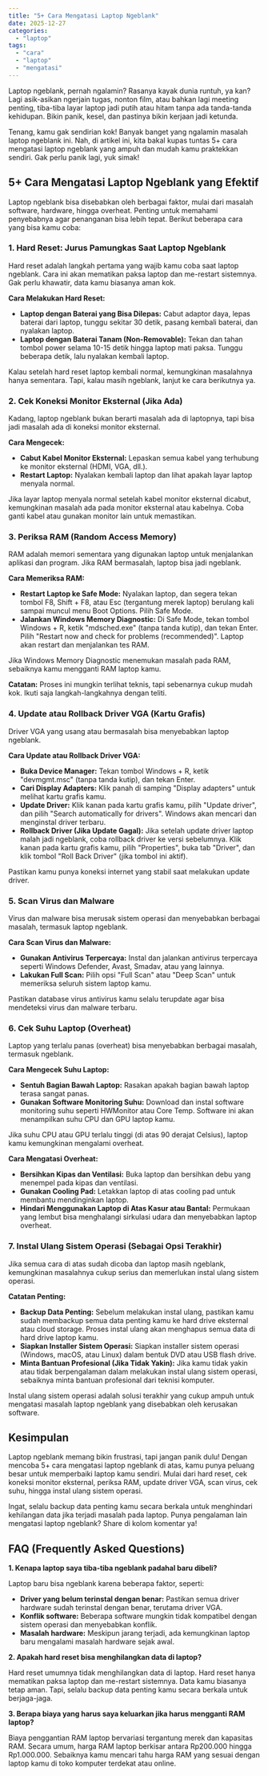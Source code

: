 ```yaml
---
title: "5+ Cara Mengatasi Laptop Ngeblank"
date: 2025-12-27
categories: 
  - "laptop"
tags: 
  - "cara"
  - "laptop"
  - "mengatasi"
---
```


Laptop ngeblank, pernah ngalamin? Rasanya kayak dunia runtuh, ya kan? Lagi asik-asikan ngerjain tugas, nonton film, atau bahkan lagi meeting penting, tiba-tiba layar laptop jadi putih atau hitam tanpa ada tanda-tanda kehidupan. Bikin panik, kesel, dan pastinya bikin kerjaan jadi ketunda.

Tenang, kamu gak sendirian kok! Banyak banget yang ngalamin masalah laptop ngeblank ini. Nah, di artikel ini, kita bakal kupas tuntas 5+ cara mengatasi laptop ngeblank yang ampuh dan mudah kamu praktekkan sendiri. Gak perlu panik lagi, yuk simak!

## 5+ Cara Mengatasi Laptop Ngeblank yang Efektif

Laptop ngeblank bisa disebabkan oleh berbagai faktor, mulai dari masalah software, hardware, hingga overheat. Penting untuk memahami penyebabnya agar penanganan bisa lebih tepat. Berikut beberapa cara yang bisa kamu coba:

### 1\. Hard Reset: Jurus Pamungkas Saat Laptop Ngeblank

Hard reset adalah langkah pertama yang wajib kamu coba saat laptop ngeblank. Cara ini akan mematikan paksa laptop dan me-restart sistemnya. Gak perlu khawatir, data kamu biasanya aman kok.

**Cara Melakukan Hard Reset:**

- **Laptop dengan Baterai yang Bisa Dilepas:** Cabut adaptor daya, lepas baterai dari laptop, tunggu sekitar 30 detik, pasang kembali baterai, dan nyalakan laptop.
- **Laptop dengan Baterai Tanam (Non-Removable):** Tekan dan tahan tombol power selama 10-15 detik hingga laptop mati paksa. Tunggu beberapa detik, lalu nyalakan kembali laptop.

Kalau setelah hard reset laptop kembali normal, kemungkinan masalahnya hanya sementara. Tapi, kalau masih ngeblank, lanjut ke cara berikutnya ya.

### 2\. Cek Koneksi Monitor Eksternal (Jika Ada)

Kadang, laptop ngeblank bukan berarti masalah ada di laptopnya, tapi bisa jadi masalah ada di koneksi monitor eksternal.

**Cara Mengecek:**

- **Cabut Kabel Monitor Eksternal:** Lepaskan semua kabel yang terhubung ke monitor eksternal (HDMI, VGA, dll.).
- **Restart Laptop:** Nyalakan kembali laptop dan lihat apakah layar laptop menyala normal.

Jika layar laptop menyala normal setelah kabel monitor eksternal dicabut, kemungkinan masalah ada pada monitor eksternal atau kabelnya. Coba ganti kabel atau gunakan monitor lain untuk memastikan.

### 3\. Periksa RAM (Random Access Memory)

RAM adalah memori sementara yang digunakan laptop untuk menjalankan aplikasi dan program. Jika RAM bermasalah, laptop bisa jadi ngeblank.

**Cara Memeriksa RAM:**

- **Restart Laptop ke Safe Mode:** Nyalakan laptop, dan segera tekan tombol F8, Shift + F8, atau Esc (tergantung merek laptop) berulang kali sampai muncul menu Boot Options. Pilih Safe Mode.
- **Jalankan Windows Memory Diagnostic:** Di Safe Mode, tekan tombol Windows + R, ketik "mdsched.exe" (tanpa tanda kutip), dan tekan Enter. Pilih "Restart now and check for problems (recommended)". Laptop akan restart dan menjalankan tes RAM.

Jika Windows Memory Diagnostic menemukan masalah pada RAM, sebaiknya kamu mengganti RAM laptop kamu.

**Catatan:** Proses ini mungkin terlihat teknis, tapi sebenarnya cukup mudah kok. Ikuti saja langkah-langkahnya dengan teliti.

### 4\. Update atau Rollback Driver VGA (Kartu Grafis)

Driver VGA yang usang atau bermasalah bisa menyebabkan laptop ngeblank.

**Cara Update atau Rollback Driver VGA:**

- **Buka Device Manager:** Tekan tombol Windows + R, ketik "devmgmt.msc" (tanpa tanda kutip), dan tekan Enter.
- **Cari Display Adapters:** Klik panah di samping "Display adapters" untuk melihat kartu grafis kamu.
- **Update Driver:** Klik kanan pada kartu grafis kamu, pilih "Update driver", dan pilih "Search automatically for drivers". Windows akan mencari dan menginstal driver terbaru.
- **Rollback Driver (Jika Update Gagal):** Jika setelah update driver laptop malah jadi ngeblank, coba rollback driver ke versi sebelumnya. Klik kanan pada kartu grafis kamu, pilih "Properties", buka tab "Driver", dan klik tombol "Roll Back Driver" (jika tombol ini aktif).

Pastikan kamu punya koneksi internet yang stabil saat melakukan update driver.

### 5\. Scan Virus dan Malware

Virus dan malware bisa merusak sistem operasi dan menyebabkan berbagai masalah, termasuk laptop ngeblank.

**Cara Scan Virus dan Malware:**

- **Gunakan Antivirus Terpercaya:** Instal dan jalankan antivirus terpercaya seperti Windows Defender, Avast, Smadav, atau yang lainnya.
- **Lakukan Full Scan:** Pilih opsi "Full Scan" atau "Deep Scan" untuk memeriksa seluruh sistem laptop kamu.

Pastikan database virus antivirus kamu selalu terupdate agar bisa mendeteksi virus dan malware terbaru.

### 6\. Cek Suhu Laptop (Overheat)

Laptop yang terlalu panas (overheat) bisa menyebabkan berbagai masalah, termasuk ngeblank.

**Cara Mengecek Suhu Laptop:**

- **Sentuh Bagian Bawah Laptop:** Rasakan apakah bagian bawah laptop terasa sangat panas.
- **Gunakan Software Monitoring Suhu:** Download dan instal software monitoring suhu seperti HWMonitor atau Core Temp. Software ini akan menampilkan suhu CPU dan GPU laptop kamu.

Jika suhu CPU atau GPU terlalu tinggi (di atas 90 derajat Celsius), laptop kamu kemungkinan mengalami overheat.

**Cara Mengatasi Overheat:**

- **Bersihkan Kipas dan Ventilasi:** Buka laptop dan bersihkan debu yang menempel pada kipas dan ventilasi.
- **Gunakan Cooling Pad:** Letakkan laptop di atas cooling pad untuk membantu mendinginkan laptop.
- **Hindari Menggunakan Laptop di Atas Kasur atau Bantal:** Permukaan yang lembut bisa menghalangi sirkulasi udara dan menyebabkan laptop overheat.

### 7\. Instal Ulang Sistem Operasi (Sebagai Opsi Terakhir)

Jika semua cara di atas sudah dicoba dan laptop masih ngeblank, kemungkinan masalahnya cukup serius dan memerlukan instal ulang sistem operasi.

**Catatan Penting:**

- **Backup Data Penting:** Sebelum melakukan instal ulang, pastikan kamu sudah membackup semua data penting kamu ke hard drive eksternal atau cloud storage. Proses instal ulang akan menghapus semua data di hard drive laptop kamu.
- **Siapkan Installer Sistem Operasi:** Siapkan installer sistem operasi (Windows, macOS, atau Linux) dalam bentuk DVD atau USB flash drive.
- **Minta Bantuan Profesional (Jika Tidak Yakin):** Jika kamu tidak yakin atau tidak berpengalaman dalam melakukan instal ulang sistem operasi, sebaiknya minta bantuan profesional dari teknisi komputer.

Instal ulang sistem operasi adalah solusi terakhir yang cukup ampuh untuk mengatasi masalah laptop ngeblank yang disebabkan oleh kerusakan software.

## Kesimpulan

Laptop ngeblank memang bikin frustrasi, tapi jangan panik dulu! Dengan mencoba 5+ cara mengatasi laptop ngeblank di atas, kamu punya peluang besar untuk memperbaiki laptop kamu sendiri. Mulai dari hard reset, cek koneksi monitor eksternal, periksa RAM, update driver VGA, scan virus, cek suhu, hingga instal ulang sistem operasi.

Ingat, selalu backup data penting kamu secara berkala untuk menghindari kehilangan data jika terjadi masalah pada laptop. Punya pengalaman lain mengatasi laptop ngeblank? Share di kolom komentar ya!

## FAQ (Frequently Asked Questions)

**1\. Kenapa laptop saya tiba-tiba ngeblank padahal baru dibeli?**

Laptop baru bisa ngeblank karena beberapa faktor, seperti:

- **Driver yang belum terinstal dengan benar:** Pastikan semua driver hardware sudah terinstal dengan benar, terutama driver VGA.
- **Konflik software:** Beberapa software mungkin tidak kompatibel dengan sistem operasi dan menyebabkan konflik.
- **Masalah hardware:** Meskipun jarang terjadi, ada kemungkinan laptop baru mengalami masalah hardware sejak awal.

**2\. Apakah hard reset bisa menghilangkan data di laptop?**

Hard reset umumnya tidak menghilangkan data di laptop. Hard reset hanya mematikan paksa laptop dan me-restart sistemnya. Data kamu biasanya tetap aman. Tapi, selalu backup data penting kamu secara berkala untuk berjaga-jaga.

**3\. Berapa biaya yang harus saya keluarkan jika harus mengganti RAM laptop?**

Biaya penggantian RAM laptop bervariasi tergantung merek dan kapasitas RAM. Secara umum, harga RAM laptop berkisar antara Rp200.000 hingga Rp1.000.000. Sebaiknya kamu mencari tahu harga RAM yang sesuai dengan laptop kamu di toko komputer terdekat atau online.
